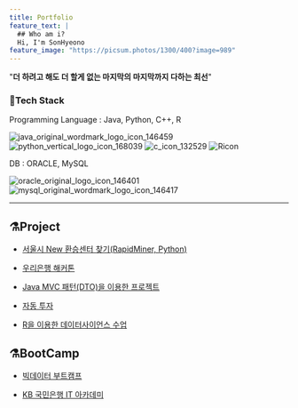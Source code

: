 ```yaml
---
title: Portfolio
feature_text: |
  ## Who am i?
  Hi, I'm SonHyeono
feature_image: "https://picsum.photos/1300/400?image=989"
---
```


"**더 하려고 해도 더 할게 없는 마지막의 마지막까지 다하는 최선**"

### 🚀Tech Stack

Programming Language : Java, Python, C++, R

![java_original_wordmark_logo_icon_146459](https://user-images.githubusercontent.com/26592315/151185266-24387fdc-07c0-4a08-89e1-f9d28b4be426.png)
![python_vertical_logo_icon_168039](https://user-images.githubusercontent.com/26592315/151185260-b3349640-568a-40c6-a3f0-ebfecc941575.png)
![c_icon_132529](https://user-images.githubusercontent.com/26592315/151185261-2fb82558-9958-4c16-b087-0e4cc8f6a827.png)
![Ricon](https://user-images.githubusercontent.com/26592315/153130827-710e9c7e-d194-4d87-b648-2b3a62b2b92b.png)

DB : ORACLE, MySQL

![oracle_original_logo_icon_146401](https://user-images.githubusercontent.com/26592315/151185256-1b858139-efae-4077-b403-567d3dc12cd6.png)
![mysql_original_wordmark_logo_icon_146417](https://user-images.githubusercontent.com/26592315/151185200-d0301d22-54a9-439c-97ef-a020a3235b5e.png)

---

## ⚗️Project

- [서울시 New 환승센터 찾기(RapidMiner, Python)](https://github.com/SonHyeono/Analyze-public-transportation-data)

- [우리은행 해커톤](https://github.com/SonHyeono/Woori-hackathon)

- [Java MVC 패턴(DTO)을 이용한 프로젝트](https://github.com/SonHyeono/Mini-Project-MVC)

- [자동 투자](https://github.com/SonHyeono/Automatic-Investment)

- [R을 이용한 데이터사이언스 수업](https://github.com/SonHyeono/DataScienceClass)

## ⚗️BootCamp

- [빅데이터 부트캠프](<https://sonhyeono.github.io/bootcamp/2022/01/15/PlayData(1)/>)

- [KB 국민은행 IT 아카데미](<https://sonhyeono.github.io/kb%20%EA%B5%AD%EB%AF%BC%EC%9D%80%ED%96%89%20it%20%EC%95%84%EC%B9%B4%EB%8D%B0%EB%AF%B8/2022/03/20/KB_IT_Academy(1)/>)
